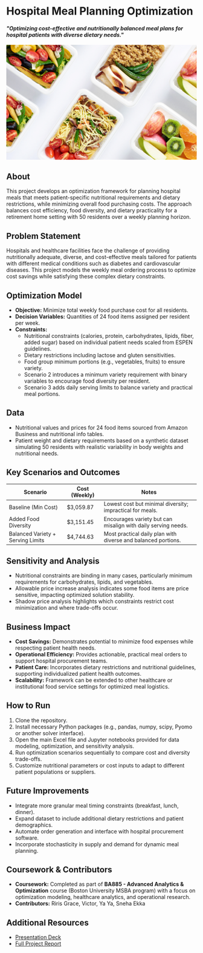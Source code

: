 # Hospital Meal Planning Optimization  
#### *"Optimizing cost-effective and nutritionally balanced meal plans for hospital patients with diverse dietary needs."*

![](https://github.com/SnehaEkka/BA885-Meal-Planning-Optimization-Model/blob/main/meal-planning.jpg)

## About  
This project develops an optimization framework for planning hospital meals that meets patient-specific nutritional requirements and dietary restrictions, while minimizing overall food purchasing costs. The approach balances cost efficiency, food diversity, and dietary practicality for a retirement home setting with 50 residents over a weekly planning horizon.

## Problem Statement  
Hospitals and healthcare facilities face the challenge of providing nutritionally adequate, diverse, and cost-effective meals tailored for patients with different medical conditions such as diabetes and cardiovascular diseases. This project models the weekly meal ordering process to optimize cost savings while satisfying these complex dietary constraints.

## Optimization Model

- **Objective:** Minimize total weekly food purchase cost for all residents.  
- **Decision Variables:** Quantities of 24 food items assigned per resident per week.  
- **Constraints:**  
  - Nutritional constraints (calories, protein, carbohydrates, lipids, fiber, added sugar) based on individual patient needs scaled from ESPEN guidelines.  
  - Dietary restrictions including lactose and gluten sensitivities.  
  - Food group minimum portions (e.g., vegetables, fruits) to ensure variety.  
  - Scenario 2 introduces a minimum variety requirement with binary variables to encourage food diversity per resident.  
  - Scenario 3 adds daily serving limits to balance variety and practical meal portions.

## Data

- Nutritional values and prices for 24 food items sourced from Amazon Business and nutritional info tables.  
- Patient weight and dietary requirements based on a synthetic dataset simulating 50 residents with realistic variability in body weights and nutritional needs.  

## Key Scenarios and Outcomes

| Scenario                         | Cost (Weekly) | Notes                                                  |
|---------------------------------|---------------|--------------------------------------------------------|
| Baseline (Min Cost)              | $3,059.87     | Lowest cost but minimal diversity; impractical for meals. |
| Added Food Diversity             | $3,151.45     | Encourages variety but can misalign with daily serving needs. |
| Balanced Variety + Serving Limits| $4,744.63     | Most practical daily plan with diverse and balanced portions. |

## Sensitivity and Analysis

- Nutritional constraints are binding in many cases, particularly minimum requirements for carbohydrates, lipids, and vegetables.  
- Allowable price increase analysis indicates some food items are price sensitive, impacting optimized solution stability.  
- Shadow price analysis highlights which constraints restrict cost minimization and where trade-offs occur.

## Business Impact

- **Cost Savings:** Demonstrates potential to minimize food expenses while respecting patient health needs.  
- **Operational Efficiency:** Provides actionable, practical meal orders to support hospital procurement teams.  
- **Patient Care:** Incorporates dietary restrictions and nutritional guidelines, supporting individualized patient health outcomes.  
- **Scalability:** Framework can be extended to other healthcare or institutional food service settings for optimized meal logistics.

## How to Run  

1. Clone the repository.  
2. Install necessary Python packages (e.g., pandas, numpy, scipy, Pyomo or another solver interface).  
3. Open the main Excel file and Jupyter notebooks provided for data modeling, optimization, and sensitivity analysis.  
4. Run optimization scenarios sequentially to compare cost and diversity trade-offs.  
5. Customize nutritional parameters or cost inputs to adapt to different patient populations or suppliers.

## Future Improvements

- Integrate more granular meal timing constraints (breakfast, lunch, dinner).  
- Expand dataset to include additional dietary restrictions and patient demographics.  
- Automate order generation and interface with hospital procurement software.  
- Incorporate stochasticity in supply and demand for dynamic meal planning.

## Coursework & Contributors
- **Coursework:** Completed as part of **BA885 - Advanced Analytics & Optimization** course (Boston University MSBA program) with a focus on optimization modeling, healthcare analytics, and operational research.
- **Contributors:** Riris Grace, Victor, Ya Ya, Sneha Ekka  

## Additional Resources  

- [Presentation Deck](https://www.canva.com/design/DAGX-rLYj1Q/KHFH45tZrQV9TbDDOFtpfg/view?utm_content=DAGX-rLYj1Q&utm_campaign=designshare&utm_medium=link2&utm_source=uniquelinks&utlId=hefcca586bb)  
- [Full Project Report](BA885-Team-10-Project-Report.pdf)

